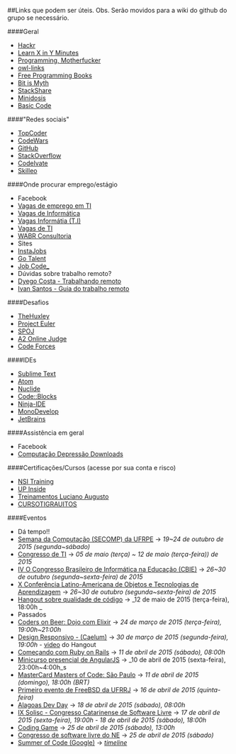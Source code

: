 ##Links que podem ser úteis.
Obs. Serão movidos para a wiki do github do grupo se necessário.

####Geral
- [Hackr](http://hackr.io/)
- [Learn X in Y Minutes](http://learnxinyminutes.com/)
- [Programming, Motherfucker](http://programming-motherfucker.com/become.html)
- [owl-links](http://owl-links.herokuapp.com/)
- [Free Programming Books](https://github.com/vhf/free-programming-books/blob/master/free-programming-books.md)
- [Bit is Myth](https://bitismyth.wordpress.com/)
- [StackShare](http://stackshare.io/)
- [Minidosis](http://www.minidosis.org/#/)
- [Basic Code](https://www.youtube.com/channel/UCCfiF3KwGpfdh12X39yfWwQ)

####"Redes sociais"
- [TopCoder](http://www.topcoder.com/)
- [CodeWars](http://www.codewars.com/)
- [GitHub](https://www.github.com/)
- [StackOverflow](http://stackoverflow.com/)
- [CodeIvate](http://www.codeivate.com/)
- [Skilleo](https://skilleo.me/)

####Onde procurar emprego/estágio
- Facebook
 - [Vagas de emprego em TI](https://www.facebook.com/groups/empregosti/)
 - [Vagas de Informática](https://www.facebook.com/groups/670009906402249/)
 - [Vagas Informátia (T.I)](https://www.facebook.com/groups/229074473875514/)
 - [Vagas de TI](https://www.facebook.com/groups/vagasdeti/)
 - [WABR Consultoria](https://www.facebook.com/wabrcons)
- Sites
 - [InstaJobs](http://instajobs.com.br/)
 - [Go Talent](http://www.gotalent.com.br/)
 - [Job Code_](http://jobcode.webflow.com/)
- Dúvidas sobre trabalho remoto?
 - [Dyego Costa - Trabalhando remoto](https://github.com/DyegoCosta/trabalhando-remoto)
 - [Ivan Santos - Guia do trabalho remoto](https://github.com/pragmaticivan/guia-do-trabalho-remoto)

####Desafios
- [TheHuxley](http://www.thehuxley.com/)
- [Project Euler](https://projecteuler.net/)
- [SPOJ](http://br.spoj.com/)
- [A2 Online Judge](http://www.ahmed-aly.com/)
- [Code Forces](http://codeforces.com/)

####IDEs
- [Sublime Text](http://www.sublimetext.com/)
- [Atom](https://atom.io/)
- [Nuclide](http://nuclide.io/)
- [Code::Blocks](http://www.codeblocks.org/)
- [Ninja-IDE](http://ninja-ide.org/)
- [MonoDevelop](http://www.monodevelop.com/)
- [JetBrains](https://www.jetbrains.com/)

####Assistência em geral
- Facebook
 - [Computação Depressão Downloads](https://www.facebook.com/groups/CDDownloads/)

####Certificações/Cursos (acesse por sua conta e risco)
- [NSI Training](https://www.facebook.com/nsitraining)
- [UP Inside](https://www.upinside.com.br/)
- [Treinamentos Luciano Augusto](http://www.lucianoaugusto.com.br/)
- [CURSOTIGRAUITOS](https://www.facebook.com/CURSOTIGRATUITOS?ref=hl)

####Eventos
- Dá tempo!!
 - [Semana da Computação (SECOMP) da UFRPE](http://secomp-ufrpe.com.br/) -> _19~24 de outubro de 2015 (segunda~sábado)_
 - [Congresso de TI](http://congressodeti.com.br/) -> _05 de maio (terça) ~ 12 de maio (terça-feira)) de 2015_
 - [IV O Congresso Brasileiro de Informática na Educação (CBIE)](http://ic.ufal.br/evento/cbie_laclo2015/) -> _26~30 de outubro (segunda~sexta-feira) de 2015_
 - [X Conferência Latino-Americana de Objetos e Tecnologias de Aprendizagem](http://ic.ufal.br/evento/cbie_laclo2015/) -> _26~30 de outubro (segunda~sexta-feira) de 2015_
 - [Hangout sobre qualidade de código](http://www.eventick.com.br/hangout-sobre-qualidade-de-cod) -> _12 de maio de 2015 (terça-feira), 18:00h _
- Passados
 - [Coders on Beer: Dojo com Elixir](https://eventioz.com.br/e/coders-on-beer-dojo-com-elixir?utm_source=eventioz&utm_medium=emailtrans&utm_campaign=ez_notification_prereg&utm_content=textlink&source=orevem) -> _24 de março de 2015 (terça-feira), 19:00h~21:00h_
 - [Design Responsivo - (Caelum)](http://www.eventick.com.br/hangout-sobre-web-design-respo?utm_source=Alura&utm_campaign=9ba17c136e-Alura_Mar_o_2015_Hangout_S_rgio_e_Luiz3_23_2015&utm_medium=email&utm_term=0_acded722d9-9ba17c136e-47317561&mc_cid=9ba17c136e&mc_eid=6f5a1fc2ef) -> _30 de março de 2015 (segunda-feira), 19:00h_ - [video](https://www.youtube.com/watch?v=PyY4hvpbB2Q) do Hangout
 - [Começando com Ruby on Rails](http://www.eventick.com.br/workshopadd) -> _11 de abril de 2015 (sábado), 08:00h_
 - [Minicurso presencial de AngularJS](http://www.meetup.com/NetCoders/events/221572928/) -> _10 de abril de 2015 (sexta-feira), 23:00h~4:00h_s
 - [MasterCard Masters of Code: São Paulo](http://mastersofcode.com/event/sao-paulo-brazil/) -> _11 de abril de 2015 (domingo), 18:00h (BRT)_
 - [Primeiro evento de FreeBSD da UFRRJ](http://bsdday.fug.com.br/) -> _16 de abril de 2015 (quinta-feira)_
 - [Alagoas Dev Day](http://alagoasdevday.com.br/) -> _18 de abril de 2015 (sábado), 08:00h_
 - [IX Solisc - Congresso Catarinense de Software Livre](https://eventioz.com.br/e/ix-solisc-congresso-catarinense-de-software-livre) -> _17 de abril de 2015 (sexta-feira), 19:00h - 18 de abril de 2015 (sábado), 18:00h_
 - [Coding Game](http://www.codingame.com/start) -> _25 de abril de 2015 (sábado), 13:00h_
 - [Congresso de software livre do NE](http://www.softwarelivrene.org/) -> _25 de abril de 2015 (sábado)_
 - [Summer of Code (Google)](https://www.google-melange.com/gsoc/homepage/google/gsoc2015) -> _[timeline](https://www.google-melange.com/gsoc/events/google/gsoc2015)_